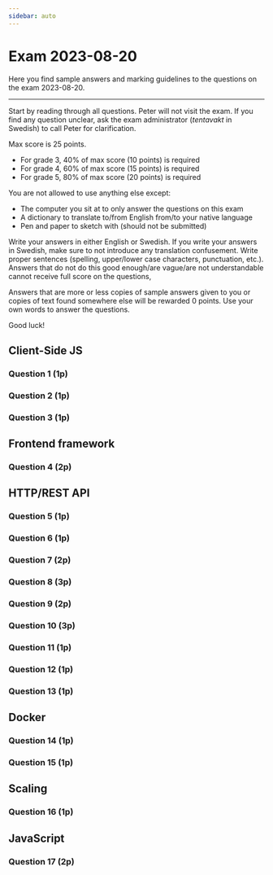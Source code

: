```yaml
---
sidebar: auto
---
```

# Exam 2023-08-20
Here you find sample answers and marking guidelines to the questions on the exam 2023-08-20.

---

Start by reading through all questions. Peter will not visit the exam. If you find any question unclear, ask the exam administrator (*tentavakt* in Swedish) to call Peter for clarification.

Max score is 25 points.

* For grade 3, 40% of max score (10 points) is required
* For grade 4, 60% of max score (15 points) is required
* For grade 5, 80% of max score (20 points) is required

You are not allowed to use anything else except:

* The computer you sit at to only answer the questions on this exam
* A dictionary to translate to/from English from/to your native language
* Pen and paper to sketch with (should not be submitted)

Write your answers in either English or Swedish. If you write your answers in Swedish, make sure to not introduce any translation confusement. Write proper sentences (spelling, upper/lower case characters, punctuation, etc.). Answers that do not do this good enough/are vague/are not understandable cannot receive full score on the questions, 

Answers that are more or less copies of sample answers given to you or copies of text found somewhere else will be rewarded 0 points. Use your own words to answer the questions.

Good luck!




## Client-Side JS

### Question 1 (1p)
<ExamQuestion>
<template v-slot:question>

In client-side JS, name three different methods we can call on the `document` object to obtain references to HTML elements on the webpage (the method should either return a single reference, or multiple references (i.e. a NodeList/Array)).

</template>
<template v-slot:sample-answer>

* `getElementById`
* `querySelector`
* `querySelectorAll`

</template>
<template v-slot:marking-guidelines>

* 0.33 points for each correct name
	* Only 0.23 if spelling is wrong

</template>
</ExamQuestion>



### Question 2 (1p)
<ExamQuestion>
<template v-slot:question>

Name two different events that can fire on a webpage and that cause the web browser to send an HTTP request to load a new webpage.

</template>
<template v-slot:sample-answer>

* `click` (when a `<a>` element is clicked)
* `submit` (when a `<form>` element is submitted)

</template>
<template v-slot:marking-guidelines>

* 0.5 points for each correct event name

</template>
</ExamQuestion>




### Question 3 (1p)
<ExamQuestion>
<template v-slot:question>

Explain when and how many times the event `DOMContentLoaded` fires on a webpage.

</template>
<template v-slot:sample-answer>

The `DOMContentLoaded` event is fired by the web browser each time it has loaded a new webpage from the HTML code in an HTTP response, so it fires once for each webpage that is shown.

</template>
<template v-slot:marking-guidelines>

* 0.5 point for when
* 0.5 points for how many times

</template>
</ExamQuestion>





## Frontend framework

### Question 4 (2p)
<ExamQuestion>
<template v-slot:question>

In a frontend framework of your choice (name which one you choose), implement a component that works like this:

* The one using the component should be able to pass an array of integers to it
* If the array is empty, the component should display an HTML paragraph with the text `No integers`
* If the array is not empty, the component should display the integers in an HTML ordered list:
	* Each integer should be displayed in its own HTML list item
	* Each integer should be displayed as it is (e.g. `5` should be displayed as `5`), except `0`, which should be displayed as the text `Zero`

</template>
<template v-slot:sample-answer>

In Svelte:

```html
<script>
    
    export let integers
    
</script>

{#if integers.length == 0}
    <p>No integers</p>
{:else}
    <ol>
        {#each integers as integer}
            <li>
                {#if integer == 0}
                    Zero
                {:else}
                    {integer}
                {/if}
            </li>
        {/each}
    </ol>
{/if}
```

</template>
<template v-slot:marking-guidelines>

* 0.5 points for correct prop
* 0.5 points for using if correct
* 0.5 points for using loop correct
* 0.5 points for using else correct
* Point deductions for errors:
	* -0.1 points for using `array.count`/`array.isEmpty` instead of `array.length`
	* -0.25 points for using extra variables not needed/not used
	* -0.25 points for not using else, but inverted condition in an extra if
	* -0.5 points for not naming which framework that is used
	* -0.5 points for always showing `<ul>`
	* In Svelte:
		* -0.1 points for `of` instead of `as` in `#each`
		* -0.25 points for not using the `{ ... }` syntax in Svelte
		* -0.25 points for not using `#each` correct
		* -0.25 points for using `$` in front of variable name when it's not a store

</template>
</ExamQuestion>





## HTTP/REST API

### Question 5 (1p)
<ExamQuestion>
<template v-slot:question>

Match each status code to its corresponding reason phrase.

Status codes:

* 200
* 201
* 204
* 404
* 500

Reason Phrases:

* Internal Server Error
* No Content
* Not Found
* Created
* OK

You will get:

* 1 point for all correct

</template>
<template v-slot:sample-answer>

* 200 - OK
* 201 - Created
* 204 - No Content
* 404 - Not Found
* 500 - Internal Server Error

</template>
<template v-slot:marking-guidelines>

* 1 point for all correct

</template>
</ExamQuestion>




### Question 6 (1p)
<ExamQuestion>
<template v-slot:question>

In HTTP, explain when the `Accept` header can be used, what it represents, and give an example of a value it can have, and explain what using the header with that value means.

</template>
<template v-slot:sample-answer>

The `Accept` header can be used in an HTTP request to indicate which data format the client wants the body in the HTTP response to be written in. For example, the value `application/json` would mean that the body in the response should be written in JSON format.

</template>
<template v-slot:marking-guidelines>

* 0.25 points for used in requests
* 0.25 points for what it represents
* 0.25 points sample value
* 0.25 points for what sample value means

</template>
</ExamQuestion>





### Question 7 (2p)
<ExamQuestion>
<template v-slot:question>

On a backend storing information about species, the following relational database table is used to store the species:

|id|name|numberOfLegs|
|---|---|---|
|1  | Snake | 0 |
|2  | Dog | 4 |
|3  | Human | 2 |
|4  | Cat | 4 |
| ... | ... | ... | 

Your task is to design a REST API clients can use to update a species with a specific `id`. The following validation rules should exist:

* `name` must contain at least 1 character
* Two different species with the same `name` may not exist
* `numberOfLegs` must be 0 or more

Someone who implements or uses your API should be able to get all details they need to know about the API from your design, so be sure to mention all relevant details they need to use/implement it.

**Note**: You don't need to worry about authorization in this task; any (anonymous) client should be allowed to update any species.

**Note**: If you think you are missing some important information you have to know to be able to carry out the task in a good way, feel free to make your own assumptions about that information, but clearly state which those assumptions are in your answer.

</template>
<template v-slot:sample-answer>

Words `WRITTEN_LIKE_THIS` are placeholders for actual values.

Request:

* URI: `/species/THE_ACTUAL_ID`
* Method: `PUT`
* Headers:
	* `Content-Type`: `application/json`
	* `Content-Length`: `THE_ACTUAL_NUMBER_OF_BYTES_IN_THE_BODY`
* Body:
	```json
	{"id": THE_ACTUAL_ID, "name": "THE_ACTUAL_NAME", "numberOfLegs": "THE_ACTUAL_NUMBER_OF_LEGS"}
	```

Possible responses:

* If the server can't carry out the request because of some internal error:
	* Status code: `500`
* If there doesn't exist a species resource with `THE_ACTUAL_ID`:
	* Status code: `404`
* If the resource was successfully updated
	* Status code: `204`
* If there are validation errors:
	* Status code: `400`
	* Headers:
		* `Content-Type`: `application/json`
		* `Content-Length`: `THE_ACTUAL_NUMBER_OF_BYTES_IN_THE_BODY`
	* Body:
		```json
		["ERROR_CODE_1", "ERROR_CODE_2", ...]
		```
		* Available `ERROR_CODE_X`:
			* `NAME_TOO_SHORT` (name must contain at least 1 character)
			* `NAME_ALREADY_USED` (a species with the new name already exist)
			* `NUMBER_OF_LEGS_TOO_FEW` (must be at least 0)

</template>
<template v-slot:marking-guidelines>

* 0.5 points for request
* 0.5 points for handling success response
* 0.5 points for handling not found response
* 0.5 points for validation errors response

Point deduction:

* -0.1 points for each piece of information missing, such as:
	* URI in request
	* Method in request
	* Crucial header in request (except `Content-Length`)
	* Body/property in body
	* Crucial header in response
	* Error code/message
	* Etc.
* -0.1 points for each piece of information written that makes no sense

</template>
</ExamQuestion>





### Question 8 (3p)
<ExamQuestion>
<template v-slot:question>

Name and describe each constraint REST consists of.

</template>
<template v-slot:sample-answer>

See [Chapter 5.1 Deriving REST](https://www.ics.uci.edu/~fielding/pubs/dissertation/rest_arch_style.htm) in *Roy Thomas Fielding's* dissertation *Architectural Styles and the Design of Network-based Software Architectures*.

</template>
<template v-slot:marking-guidelines>

* 0.25 points for each correct name
* 0.25 points for each correct description

</template>
</ExamQuestion>





### Question 9 (2p)
<ExamQuestion>
<template v-slot:question>

Alice is assigned the task to design a REST API clients can use to login and then create new blogposts belonging to that account. She decides that when a user logs in, the client obtains an access token (`THE.ACCESS.TOKEN`) containing the user's account id, which can be used to act on the behalf of that user. Then when the user wants to create a new blogpost belonging to her own account, the client sends an HTTP `POST` request to `/blogposts` with the headers `Authorization: Bearer THE.ACCESS.TOKEN` and `Content-Type: application/json`, and in the body pass `{"title": "The actual title", "content": "The blogpost text."}`.

Is this a good or bad design? Justify your answer.

</template>
<template v-slot:sample-answer>

It's a bad design, because the resource in the body of the request contains no information about which account the blogpost should belong to. In HTTP, the body should contain the entire resource, so if one for example logs the URI, method and the body on the server-side and look at it later, one should be able to understand what the entire request is about.

Alice is probably thinking the account id in the access token can be used to figure out which account the blogpost should belong to, but access tokens should only be used for authorization, and not containing a part of a resource, so the body should still contain a value that indicates which account the blogpost should belong to, and the account id in the access token should only be used to figure out if the user is allowed to create a blogpost belonging to that account (e.g. all users may create a blogpost belonging to their own account, but admins may also create a blogpost belonging to someone else's account, so one can't blindly use the account id in the access token).

</template>
<template v-slot:marking-guidelines>

* 2 points for correct answer and access token VS body justification

</template>
</ExamQuestion>





### Question 10 (3p)
<ExamQuestion>
<template v-slot:question>

Describe the parts a JWT consists of. Then also explain why JWTs are secure to use (why a hacker can't fool a server by changing the data in the token or by creating her own token).

</template>
<template v-slot:sample-answer>

See for example [Chapter 3.1 in the JWT Specification](https://datatracker.ietf.org/doc/html/rfc7519#section-3.1).

</template>
<template v-slot:marking-guidelines>

* 0.25 points for each (somewhat) correct name
* 0.50 points for each correct explanation
	* only 0.25 points if explanation lacks details or contains errors, but to some degree is correct
* 0.75 points for explaining why they are secure

</template>
</ExamQuestion>





### Question 11 (1p)
<ExamQuestion>
<template v-slot:question>

When adding login functionality to a REST API, explain why it's usually not enough for the server to only send back an Access Token, but the server also needs to send back an ID Token.

</template>
<template v-slot:sample-answer>

When a user logs in, the client usually need to know information about the account the user logged in to, such as the account's id. Without that information, it would for example be impossible for the client to send requests and display information about resources belonging to that account, since the client can't identify the account.

Access Token are not designed to tell this information to the client, since they are only meant to be used for authorization. When implementing Access Tokens as JWT, it's possible for client to open up the Access Token and read information from it, but it's not something the client should rely on. For example, in the future, the server might change how it implements Access Token, so they are no longer implemented as JWT, and then the client code will no longer work.

So, instead, server usually send back an ID Token with the explicit purpose to contain information about the account the user logged in to, and is intended to be opened by the clients.

</template>
<template v-slot:marking-guidelines>

* 1 point for correct explanation

</template>
</ExamQuestion>





### Question 12 (1p)
<ExamQuestion>
<template v-slot:question>

Does an ID Token has to be implemented as a JWT? Justify your answer

</template>
<template v-slot:sample-answer>

Yes, the specification for [OpenID Connect](https://openid.net/specs/openid-connect-core-1_0.html#IDToken) states:

> The ID Token is represented as a JSON Web Token (JWT).

</template>
<template v-slot:marking-guidelines>

* 1 point for correct answer and valid justification

</template>
</ExamQuestion>




### Question 13 (1p)
<ExamQuestion>
<template v-slot:question>

If client-side JS code on a webpage tries to send an HTTP `DELETE` request, will that always trigger a CORS pre-flight request? Justify your answer.

</template>
<template v-slot:sample-answer>

No, not always, not, for example, if the `DELETE` request is sent to the server as the origin of the client-side JS, because then it's not a Cross-site request, and the Same-Origin Policy won't stop the request from being sent to begin with, so CORS is not needed.

</template>
<template v-slot:marking-guidelines>

* 1 point for correct answer and valid justification

</template>
</ExamQuestion>






## Docker

### Question 14 (1p)
<ExamQuestion>
<template v-slot:question>

Explain what port mapping in Docker is, and give a practical example of when you need to use it.

</template>
<template v-slot:sample-answer>

All containers in Docker are running in an isolated environment, so no application on the host computer can communicate with an application in the container. By using port mapping, you can tell Docker that one port on the host computer should lead to one port in the container, and then the host computer can use this to communicate with an app in the container.

This is for example used when the container runs a web application, and you want to be able to send HTTP requests to it from a web browser running on the host computer.

</template>
<template v-slot:marking-guidelines>

* 0.5 points for what it is
* 0.5 points for practical example

</template>
</ExamQuestion>



### Question 15 (1p)
<ExamQuestion>
<template v-slot:question>

Explain what the Docker instruction `COPY` can be used for, and explain when that instruction is executed.

</template>
<template v-slot:sample-answer>

As all Docker instructions, the `COPY` instruction is executed when you build a Docker image. It instructs Docker to copy a file on the file system on the host computer to the file system that will exists in the container running the image.

</template>
<template v-slot:marking-guidelines>

* 0.5 points for what the instruction does
* 0.5 points for when it is executed

</template>
</ExamQuestion>





## Scaling

### Question 16 (1p)
<ExamQuestion>
<template v-slot:question>

Explain how horizontal scaling works.

</template>
<template v-slot:sample-answer>

When a web application runs on a server and it receives more HTTP requests than it has time to handle, you can scale the application horizontally. That means you run the application on multiple servers behind a server that act as a load balancer. All clients send their HTTP requests to the load balancer, and the load balancer then forwards and distributes the HTTP requests among the servers running the web application, which carryout out the requests they receive and send back responses to the clients.

</template>
<template v-slot:marking-guidelines>

* 0.5 points for application running on multiple servers
* 0.25 points for explaining that the workload in distributed among the server
* 0.25 points for explaining how the workload is distributed (load balancer)

</template>
</ExamQuestion>





## JavaScript

### Question 17 (2p)
<ExamQuestion>
<template v-slot:question>

The function `getAccountByUsername()` should receive the username of an account as an argument, and it returns a promise that resolves to a JS object with information about the account with that username. If the account object can't be retrieved, the promise is rejected to a JS error object containing information about what went wrong.

The function `getBlogpostsByAccount()` should receive an account object as an argument, and it returns a promise that resolves to a JS array with objects representing blogposts that account has created. If the blogposts can't be retrieved, the promise is rejected to a JS error object containing information about what went wrong.

Implement the function `getAccountWithBlogpostsByUsername()`, that receives the username of an account as argument, and returns a promise that resolves to the account object with that username that also contains the property `blogposts` that stores an array with all the blogposts created by that account.

If you get an error from `getAccountByUsername()` or `getBlogpostsByAccount()`, then your own promise should be rejected with the string `"getDataError"`.

It is OK to use `async` and `await` in your implementation.

</template>
<template v-slot:sample-answer>

```js
async function getAccountWithBlogpostsByUsername(username){
	
	try {
		
		const account = await getAccountByUsername(username)
		account.blogposts = await getBlogpostsByAccount(account)
		return account
		
	}catch(error){
		
		throw "getDataError"
		
	}
	
}
```

</template>
<template v-slot:marking-guidelines>

* 2 points for a solution that is largely correct
* Point deductions for errors:
	* -0.25 points for returning `{account, blogposts}`
	* -0.25 points for retuning error instead of throwing
	* -0.25 points for not using `"getDataError"` as the rejected value

</template>
</ExamQuestion>